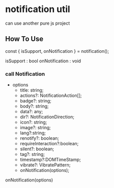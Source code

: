 # notification util

can use another pure js project

## How To Use

const { isSupport, onNotification } = notification();

isSupport : bool onNotification : void

### call Notification

* options
    - title: string;
    - actions?: NotificationAction[];
    - badge?: string; 
    - body?: string; 
    - data?: any; 
    - dir?: NotificationDirection;
    - icon?: string; 
    - image?: string;
    - lang?:string;
    - renotify?: boolean;
    - requireInteraction?:boolean; 
    - silent?: boolean; 
    - tag?: string;
    - timestamp?:DOMTimeStamp; 
    - vibrate?: VibratePattern;
    - onNotification(options);

onNotification(options)
